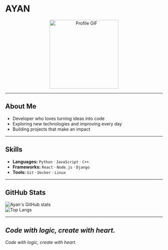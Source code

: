 # AYAN

<p align="center">
  <img src="https://media1.tenor.com/m/pnI3fM6WeusAAAAd/shorekeeper-piano.gif" width="220" alt="Profile GIF">
</p>

---

## About Me  
- Developer who loves turning ideas into code  
- Exploring new technologies and improving every day  
- Building projects that make an impact  

---

## Skills  
- **Languages:** `Python` · `JavaScript` · `C++`  
- **Frameworks:** `React` · `Node.js` · `Django`  
- **Tools:** `Git` · `Docker` · `Linux`  

---

## GitHub Stats  
![Ayan's GitHub stats](https://github-readme-stats.vercel.app/api?username=xnx6x&show_icons=true&theme=dark)  
![Top Langs](https://github-readme-stats.vercel.app/api/top-langs/?username=xnx6x&layout=compact&theme=dark)

---

*Code with logic, create with heart.*
---

*Code with logic, create with heart.*
